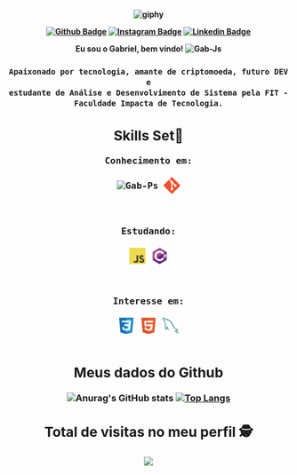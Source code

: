 <h4 align="center">

![giphy](https://user-images.githubusercontent.com/92516683/143147972-9a7e8488-9be7-4f25-a9b4-7169d4543fea.gif)

[![Github Badge](https://img.shields.io/badge/-Facebook-blue?style=for-the-badge&logo=Facebook&logoColor=white&link=https://github.com/gabstabile)](https://www.facebook.com/gabriel.sstabile/)
[![Instagram Badge](https://img.shields.io/badge/-instagram-green?style=for-the-badge&logo=instagram&logoColor=white&link=https://github.com/gabstabile)](https://www.instagram.com/g.s.stabile/)
[![Linkedin Badge](https://img.shields.io/badge/-Linkedin-blue?style=for-the-badge&logo=Linkedin&logoColor=white&link=https://github.com/gabstabile)](https://www.linkedin.com/in/gabriel-stabile)
<h/>
  
<span align="center">
Eu sou o Gabriel, bem vindo! <img alt="Gab-Js" src="https://user-images.githubusercontent.com/92516683/143255886-3ec90107-5088-4004-9ff7-08d4d135547e.gif" width="15px">
</span>  

<h3 align="center">

```
Apaixonado por tecnologia, amante de criptomoeda, futuro DEV e
estudante de Análise e Desenvolvimento de Sistema pela FIT - Faculdade Impacta de Tecnologia.
```
<h/>
  
## Skills Set🧠
<kbd align="center">
<kbd>Conhecimento em:</kbd>
<br />
<br />
   <img align="center" title="Photoshop" alt="Gab-Ps" height="30" width="30" src="https://user-images.githubusercontent.com/92516683/144520593-7e7b5d72-9cec-4b01-a44a-34e9d0bb10ee.png">
   <img align="center" title="Git" alt="Gab-Git" height="30" width="30" src="https://raw.githubusercontent.com/devicons/devicon/master/icons/git/git-original.svg"> 
<br />
<br />
</kbd>
&nbsp;&nbsp;&nbsp;&nbsp;&nbsp;&nbsp;&nbsp;&nbsp;&nbsp;&nbsp;&nbsp;&nbsp;&nbsp;&nbsp;
  
<P>
<p/>

<kbd align="center">
<kbd>Estudando:</kbd>
<br />
<br />
  <img align="center" title="Java" alt="Gab-Java" height="30" width="30" src="https://raw.githubusercontent.com/devicons/devicon/master/icons/javascript/javascript-original.svg">
  <img align="center" title="C#" alt="Gab-Csharp" height="30" width="30" src="https://raw.githubusercontent.com/devicons/devicon/master/icons/csharp/csharp-original.svg">
   
<br />
<br />
</kbd> 
  &nbsp;&nbsp;&nbsp;&nbsp;&nbsp;&nbsp;&nbsp;&nbsp;&nbsp;&nbsp;&nbsp;&nbsp;&nbsp;&nbsp;

<p>
<p/>

<kbd align="center">
<kbd>Interesse em:</kbd> 
<br />
<br />
  <img align="center" title="Css" alt="Gab-Css" height="30" width="30" src="https://raw.githubusercontent.com/devicons/devicon/master/icons/css3/css3-original.svg">
  <img align="center" title="Html" alt="Gab-Html" height="30" width="30" src="https://raw.githubusercontent.com/devicons/devicon/master/icons/html5/html5-original.svg">
  <img align="center" title="SQL" alt="Gab-SQL" height="30" width="30" src="https://raw.githubusercontent.com/devicons/devicon/master/icons/mysql/mysql-original.svg">
<br />
<br />
</kbd>

<h/>
 
## Meus dados do Github
![Anurag's GitHub stats](https://github-readme-stats.vercel.app/api?username=gabstabile&theme=dark)
[![Top Langs](https://github-readme-stats.vercel.app/api/top-langs/?username=gabstabile&layout=compact&theme=dark)]("https://github.com/gabstabile") 
  
<p align="center">

## Total de visitas no meu perfil :detective: <br>
<p align="center"> 
<img alingn="center" src="https://profile-counter.glitch.me/gabstabile/count.svg" />
</p>
</p>

